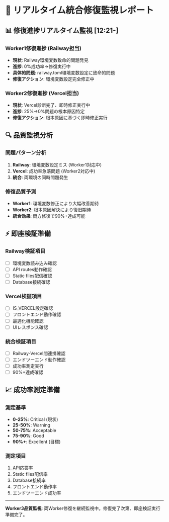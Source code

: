 # 🚀 リアルタイム統合修復監視レポート

## 📊 修復進捗リアルタイム監視 [12:21-]

### Worker1修復進捗 (Railway担当)
- **現状**: Railway環境変数致命的問題発見
- **進捗**: 0%成功率→修復実行中
- **具体的問題**: railway.toml環境変数設定に致命的問題
- **修復アクション**: 環境変数設定完全修正中

### Worker2修復進捗 (Vercel担当)  
- **現状**: Vercel診断完了、即時修正実行中
- **進捗**: 25%→0%問題の根本原因特定
- **修復アクション**: 根本原因に基づく即時修正実行

## 🔍 品質監視分析

### 問題パターン分析
1. **Railway**: 環境変数設定ミス (Worker1対応中)
2. **Vercel**: 成功率急落問題 (Worker2対応中)  
3. **統合**: 両環境の同時問題発生

### 修復品質予測
- **Worker1**: 環境変数修正により大幅改善期待
- **Worker2**: 根本原因解決により復旧期待
- **統合効果**: 両方修復で90%+達成可能

## ⚡ 即座検証準備

### Railway検証項目
- [ ] 環境変数読み込み確認
- [ ] API routes動作確認
- [ ] Static files配信確認
- [ ] Database接続確認

### Vercel検証項目  
- [ ] IS_VERCEL設定確認
- [ ] フロントエンド動作確認
- [ ] 最適化機能確認
- [ ] UIレスポンス確認

### 統合検証項目
- [ ] Railway-Vercel間連携確認
- [ ] エンドツーエンド動作確認
- [ ] 成功率測定実行
- [ ] 90%+達成確認

## 📈 成功率測定準備

### 測定基準
- **0-25%**: Critical (現状)
- **25-50%**: Warning
- **50-75%**: Acceptable  
- **75-90%**: Good
- **90%+**: Excellent (目標)

### 測定項目
1. API応答率
2. Static files配信率
3. Database接続率
4. フロントエンド動作率
5. エンドツーエンド成功率

---
**Worker3品質監視**: 両Worker修復を継続監視中。修復完了次第、即座検証実行準備完了。